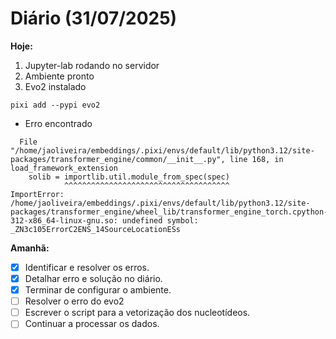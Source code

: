 # Diário (31/07/2025)
**Hoje:** 
1. Jupyter-lab rodando no servidor
2. Ambiente pronto
3. Evo2 instalado
```shell
pixi add --pypi evo2
```
- Erro encontrado
```
  File "/home/jaoliveira/embeddings/.pixi/envs/default/lib/python3.12/site-packages/transformer_engine/common/__init__.py", line 168, in load_framework_extension
    solib = importlib.util.module_from_spec(spec)
            ^^^^^^^^^^^^^^^^^^^^^^^^^^^^^^^^^^^^^
ImportError: /home/jaoliveira/embeddings/.pixi/envs/default/lib/python3.12/site-packages/transformer_engine/wheel_lib/transformer_engine_torch.cpython-312-x86_64-linux-gnu.so: undefined symbol: _ZN3c105ErrorC2ENS_14SourceLocationESs
```

**Amanhã:** 
- [x] Identificar e resolver os erros.
- [x] Detalhar erro e solução no diário.
- [x] Terminar de configurar o ambiente.
- [ ] Resolver o erro do evo2
- [ ] Escrever o script para a vetorização dos nucleotídeos.
- [ ] Continuar a processar os dados.

